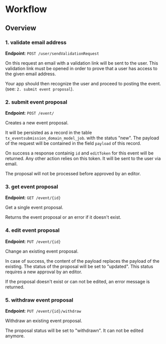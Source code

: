 Workflow
========


## Overview

### 1. validate email address 

**Endpoint**: `POST /user/sendValidationRequest`

On this request an email with a validation link will be sent to the user. This validation link must be opened in order to prove that a user has access to the given email address.

Your app should then recognize the user and proceed to posting the event. (see: `2. submit event proposal`).

### 2. submit event proposal

**Endpoint**: `POST /event/`

Creates a new event proposal. 

It will be persisted as a record in the table `tx_eventsubmission_domain_model_job`. with the status "new". The payload of the request will be contained in the field `payload` of this record.

On success a response containig `id` and `editToken` for this event will be returned.
Any other action relies on this token. It will be sent to the user via email.

The proposal will not be processed before approved by an editor.

### 3. get event proposal
**Endpoint**:  `GET /event/{id}`

Get a single event proposal. 

Returns the event proposal or an error if it doesn't exist.


### 4. edit event proposal

**Endpoint**:  `PUT /event/{id}`

Change an existing event proposal. 

In case of success, the content of the payload replaces the payload of the existing.
The status of the proposal will be set to "updated". This status requires a new approval by an editor.

If the proposal doesn't exist or can not be edited, an error message is returned.

### 5. withdraw event proposal

**Endpoint**:  `PUT /event/{id}/withdraw`

Withdraw an existing event proposal.

The proposal status will be set to "withdrawn". It can not be edited anymore.

